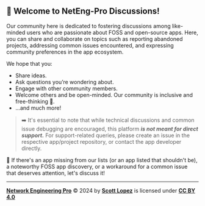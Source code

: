 <!--
    ✏️ Optional: Customize the content below to let your community know what you intend to use Discussions for.
-->
## 👋 Welcome to NetEng-Pro Discussions!

  Our community here is dedicated to fostering discussions among like-minded users who are passionate about FOSS and open-source apps. Here, you can share and collaborate on topics such as reporting abandoned projects, addressing common issues encountered, and expressing community preferences in the app ecosystem.

We hope that you:
  * Share ideas.
  * Ask questions you’re wondering about.
  * Engage with other community members.
  * Welcome others and be open-minded. Our community is inclusive and free-thinking 💪.
  * ...and much more!

  >➡️ It's essential to note that while technical discussions and common issue debugging are encouraged, this platform ***is not meant for direct support.*** For support-related queries, please create an issue in the respective app/project repository, or contact the app developer directly.

  📢 If there's an app missing from our lists (or an app listed that shouldn't be), a noteworthy FOSS app discovery, or a workaround for a common issue that deserves attention, let's discuss it!

<!--
  For the maintainers, here are some tips 💡 for getting started with Discussions. We'll leave these in Markdown comments for now, but feel free to take out the comments for all maintainers to see.

  📢 **Announce to your community** that Discussions is available! Go ahead and send that tweet, post, or link it from the website to drive traffic here.

  ➡️ You can **convert issues to discussions** either individually or bulk by labels. Looking at you, issues labeled “question” or “discussion”.
-->

---
**[Network Engineering Pro](https://www.neteng.pro/)** &copy; 2024 by **[Scott Lopez](mailto:website@neteng.pro)** is licensed under **[CC BY 4.0](https://creativecommons.org/licenses/by/4.0/?ref=chooser-v1)**